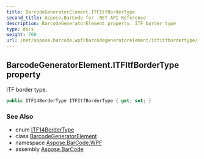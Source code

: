 ```yaml
---
title: BarcodeGeneratorElement.ITFItfBorderType
second_title: Aspose.BarCode for .NET API Reference
description: BarcodeGeneratorElement property. ITF border type
type: docs
weight: 760
url: /net/aspose.barcode.wpf/barcodegeneratorelement/itfitfbordertype/
---
```

## BarcodeGeneratorElement.ITFItfBorderType property

ITF border type.

```csharp
public ITF14BorderType ITFItfBorderType { get; set; }
```

### See Also

* enum [ITF14BorderType](../../../aspose.barcode.generation/itf14bordertype/)
* class [BarcodeGeneratorElement](../)
* namespace [Aspose.BarCode.WPF](../../barcodegeneratorelement/)
* assembly [Aspose.BarCode](../../../)


